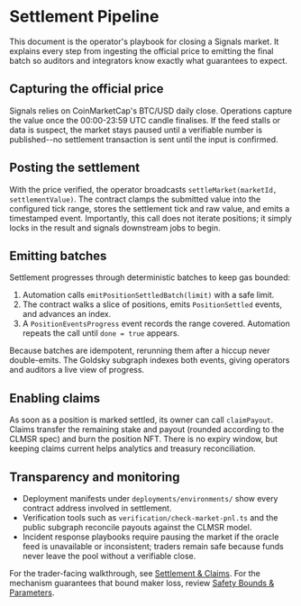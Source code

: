 # Settlement Pipeline

This document is the operator's playbook for closing a Signals market. It explains every step from ingesting the official price to emitting the final batch so auditors and integrators know exactly what guarantees to expect.

## Capturing the official price

Signals relies on CoinMarketCap's BTC/USD daily close. Operations capture the value once the 00:00-23:59 UTC candle finalises. If the feed stalls or data is suspect, the market stays paused until a verifiable number is published--no settlement transaction is sent until the input is confirmed.

## Posting the settlement

With the price verified, the operator broadcasts `settleMarket(marketId, settlementValue)`. The contract clamps the submitted value into the configured tick range, stores the settlement tick and raw value, and emits a timestamped event. Importantly, this call does not iterate positions; it simply locks in the result and signals downstream jobs to begin.

## Emitting batches

Settlement progresses through deterministic batches to keep gas bounded:
1. Automation calls `emitPositionSettledBatch(limit)` with a safe limit.
2. The contract walks a slice of positions, emits `PositionSettled` events, and advances an index.
3. A `PositionEventsProgress` event records the range covered. Automation repeats the call until `done = true` appears.

Because batches are idempotent, rerunning them after a hiccup never double-emits. The Goldsky subgraph indexes both events, giving operators and auditors a live view of progress.

## Enabling claims

As soon as a position is marked settled, its owner can call `claimPayout`. Claims transfer the remaining stake and payout (rounded according to the CLMSR spec) and burn the position NFT. There is no expiry window, but keeping claims current helps analytics and treasury reconciliation.

## Transparency and monitoring

- Deployment manifests under `deployments/environments/` show every contract address involved in settlement.
- Verification tools such as `verification/check-market-pnl.ts` and the public subgraph reconcile payouts against the CLMSR model.
- Incident response playbooks require pausing the market if the oracle feed is unavailable or inconsistent; traders remain safe because funds never leave the pool without a verifiable close.

For the trader-facing walkthrough, see [Settlement & Claims](../user/settlement.md). For the mechanism guarantees that bound maker loss, review [Safety Bounds & Parameters](../mechanism/safety-parameters.md).
